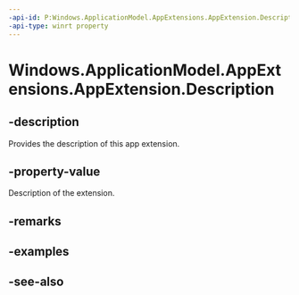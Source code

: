 ```yaml
---
-api-id: P:Windows.ApplicationModel.AppExtensions.AppExtension.Description
-api-type: winrt property
---
```


<!-- Property syntax
public string Description { get; }
-->

# Windows.ApplicationModel.AppExtensions.AppExtension.Description

## -description
Provides the description of this app extension.

## -property-value
Description of the extension.

## -remarks

## -examples

## -see-also
